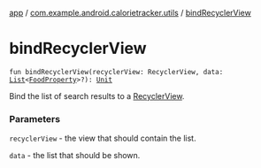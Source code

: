 [app](../index.md) / [com.example.android.calorietracker.utils](index.md) / [bindRecyclerView](./bind-recycler-view.md)

# bindRecyclerView

`fun bindRecyclerView(recyclerView: RecyclerView, data: `[`List`](https://kotlinlang.org/api/latest/jvm/stdlib/kotlin.collections/-list/index.html)`<`[`FoodProperty`](../com.example.android.calorietracker.data.models/-food-property/index.md)`>?): `[`Unit`](https://kotlinlang.org/api/latest/jvm/stdlib/kotlin/-unit/index.html)

Bind the list of search results to a [RecyclerView](#).

### Parameters

`recyclerView` - the view that should contain the list.

`data` - the list that should be shown.